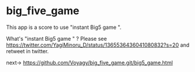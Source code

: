 # big_five_game

This app is a score to use "instant Big5 game ".

What's "instant Big5 game " ?
Please see  https://twitter.com/YagiMinoru_D/status/1365536436041080832?s=20 and retweet in twitter.

next-> https://github.com/Voyagy/big_five_game.git/big5_game.html

